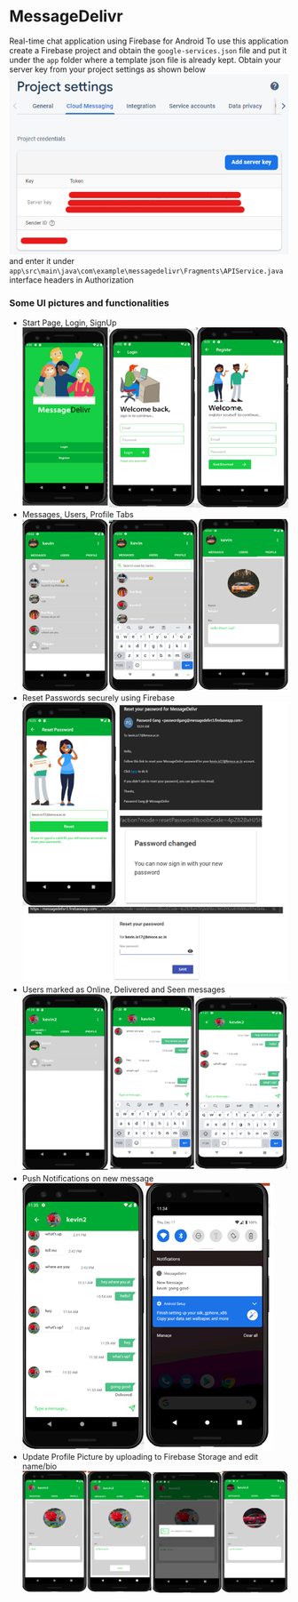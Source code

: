 # MessageDelivr
Real-time chat application using Firebase for Android
To use this application create a Firebase project and obtain the ```google-services.json``` file and put it under the ```app``` folder where a template json file is already kept. Obtain your server key from your project settings as shown below
![Server Key Image](repopic/serverkey.png?raw=true "Server Key Image")  
and enter it under ``` app\src\main\java\com\example\messagedelivr\Fragments\APIService.java``` interface headers in Authorization
### Some UI pictures and functionalities
* Start Page, Login, SignUp  
![Home](repopic/home.png?raw=true "Home")    
* Messages, Users, Profile Tabs  
![Tabs](repopic/tabs.png?raw=true "Tabs")    
* Reset Passwords securely using Firebase  
![Reset](repopic/reset.png?raw=true "Reset")    
* Users marked as Online, Delivered and Seen messages  
![Online](repopic/online.png?raw=true "Online")    
* Push Notifications on new message  
![Push](repopic/push.png?raw=true "Push")    
* Update Profile Picture by uploading to Firebase Storage and edit name/bio  
![Update](repopic/update.png?raw=true "Update")  